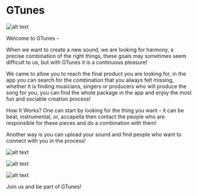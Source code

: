 # GTunes
![alt text](https://lh3.googleusercontent.com/WkcExkR95mMeWNls6TXH8RotuQPV1mzCn2wBVLHE8c07MxlfQT7VLd-n7HcUYS4mFOOyoj_SHpvB4qUQAIdHvC1dxSrw4xY0jiEBZlcsySMgDC-VHajZJw_mPEeZ5klwvGEitDclZNN7jeBDWiTrq4O5qtS8GF3oSszA2hUzlPLJKN8HibDxfQAZE5ydbUHk13R7cpo3e3OwaYgKu2CNtQxpI2CW2H0T1U0N5l10kLiFf4h-9a7FN-Pb4WmcXS2Y4LvObS0w24Usm2i4ATKN-Pv_Z9XEBHrlFlhpjotQzUVH_VyDBpXz3S8JdmboG5s5J79eZWqzQwFam0Sd6Q9Q2eww1G-3fuziwDR8DHcPtom9Qdo4MPIhlql58Y2BmQMGeVB_QFSOye94d9P1wAhYrmz1cMz3-EWdLMS1TtEZFcNoIiamS2-Pkuw_a8NXEm7plekPKFNFednzAi0yDi-r1gWreNMBplq2T_LpuYLT8QKJyGYdsX0-wq-LhbxUicQYcjuo7qcmv_QpT1k5ZzIU_t0TvpIV30UiFckBHSKrdo-Y_XmA9XhimTCVfHjqcwcAD3Bty-qzbCsCx2V_lbmtnSNJj4WwAfkf-WvUX29wVWNDBBZ6d-KASHDZhGwqxSiUdfdkPS64YHO7C3fGg7-u94raBoVsIYCtyhJFTt1XKLQeTdfpLZjEPGdiGLzsAkY=w1416-h952-no?authuser=0)

Welcome to GTunes -

When we want to create a new sound, we are looking for harmony, a precise combination of the right things,
these goals may sometimes seem difficult to us, but with GTunes it is a continuous pleasure!

We came to allow you to reach the final product you are looking for,
in the app you can search for the combination that you always felt missing, whether it is finding musicians,
singers or producers who will produce the song for you, you can find the whole package in the app and enjoy the most fun and sociable creation process!

How It Works?
One can start by looking for the thing you want - it can be beat, instrumental, or, 
accapella then contact the people who are responsible for these pieces and do a combination with them!

Another way is you can upload your sound and find people who want to connect with you in the process!


![alt text](https://lh3.googleusercontent.com/hx2dafsPdb49FGpf9UpLdNwtkhvfTMkP0aK_ECY3ulFPQ68DdsVbyXAaBxUTbBdks2im0RrmDoXxbDV53VgVjsNGhOpHqkgIE3gF67IjGjSiMXceIk8uS94X7zFGtAy2C42oLV0OSv2qQ28H4lrok9xMAlMNkurvgCsw3g_ATa0LrRT4f0wX4vIottWQwgtdZ7eBSBtqbhOvRUeYerDBm1sZG5uWWZoOcjFG8z3qv63e0SkgNeOFoPOBOm_VL7e9TgcOcIjhY4Pyn1Xp0uqGjPWfOZLFIiSC6qzTFeuT-0X7JnhidGhfw-hyhXWiSsky54mMv2qE89lqLy_7veX6zQbc86jpg7DrJIDqksnXYpFtUxvpihAhU13mOToPpBDIVuQRw3uyBTnmYZamLUwcXS1bketPlDmRXE5udbvGmOpTVHXu6BA67GluMY1pU8RC5EQYPo1fhXhQKKo1uQrb7nkGHbBgzeNxNMyYTWxZWHv6ixF6hQsXFut7Oejjht6jI5dicmgIAPu6AsEuioNbNH9zKPf87iSXGlDQLnncWR1NYh-NHQ8v1ubYKPFUqaNbBKp8MJdsz0a19FsZOlxKW7cZ_sa7mg-ESwRCNrjiQkhPgmHRcyW9ueUtyEFZiw_fr5G0Rz7ww04v4o9dAyP-bnkpEP1BT5EFUpSpCH5iYifl8MaKI9npr6SQdrvDGFQ=w440-h952-no?authuser=0g)

![alt text](https://lh3.googleusercontent.com/saTeeIFnYQYHzKv7Gxd242etv2CJjwPxX3vxjEF2px9QQHCoXCnaSDg3_nwzSQis5n9cqpZP2pxDT5MVY_dirzb7IuvtO5YUiZCauusqUy-PEzGelQ3qnTszzht7QOemQDCCfztLjjHMJdPdlT9pxmEuiVJhRIpvGGEAnb834dDvV9pooBQL1aal5Xe1W863donxWRW0r41S426pL-NLDTibZ3-wmno4sDUq2FaDkuUoZRKaPr_iC-lO2b26YKgGnBmmn9IP84N_5Fix1PJPThQJhg0RBMfoDyfgQBKkzn-K_eir8MH_DyDyXI1pO06vdFxQ1ahHLWHYGwDGCEJq_k665yZzi4sq5SH_WoB2r2voT9hqexn3hZNTm0ebbr6NU315dcdP2gPhOE2NjxciZccH5aBJB5fcfYFC1nvENfV2hgLJ1Pu5GHieq442gs4d_uuwAm2HWII-7DxLDa0zhLq-9NudlJgBjuaFd4KgWBoh5N9iREJ9I8FEMFT5Dneu6DMM3fu7YvwDVYD7_WPNEwzOuk2YUdjQ_lo20lJL_gymRBoK78O-2JIpXfGHVjn1gBBxVa9K0ZHETKftFMUho8uZlCkVj5O0NgrGp1XZR-96-wSAf-nQKr65PIXKK4mgTsN791QBhhqvbKkHLFIr60CRFmAOqYLDnZjuDFon_q5KRgY9sNgNE-4vOw7CMOs=w440-h952-no?authuser=0)

![alt text](https://lh3.googleusercontent.com/UayRqLsM2jvpBQtuFVx025D2YyTn38d9Nip4-WN1teFH_jNCw_mNzLjJE0GAnVqPD3PgLtDg32Dt593OnR6OGbahh-uI5Tm-I3hCEmqoLOYP_GIGnaNyHstdR6zvAw7vQeNcLmlhn6jraTa6QCZNpIEcdYV-k-Exq2rQVMK34tpt7_QjYRNX1sVDUW7v1vqHgne2htv36S6SBVgmV6FdPg1sjGmrSfBLU4TNXDyD_iWQ-a6w9aH5eCcg0HvP84XGDgC5cfWnGwIi0PZ7UJLCGhivou1gfoIitSXDrSu119atURhA8g0-aStddaW_jKT_NGIG5ARd2pdUw36DNXhbGt-7fryu8IFJZOiYpgXdwWmpoP1KYJAaUHwAjYmt9FKWFJHkEuVTauLd2wyMuLg5FNNkjfbaBM0CMU7EhK6nHB27xPPyLCxZ9I6WzqZ4qc3tzcivtk_Hb2ftX25bnAHGlepXlmUFPq00mK1SW0B1mf9YKWdSaHPfe5CX5ro4S4M7lbvpZeUJineosYEoX6H0saRgz0a4KuhSe2P_D6_nxuw71OLRlroM2FkJxjYgsJ28BT5K1HkAFBsWf4z3u_wA0S4zD3B_s6mI5Z_CgWCLI-ComLUcELe6KFT5rlMZSxNehxyVDbKUzbgHeshfc45BL8WZHa-kP6regqlt9fPWEh5D7jRcOs0IELhoeJjbHu8=w440-h952-no?authuser=0)




Join us and be part of GTunes!
